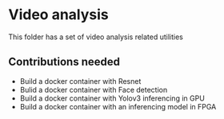 # Video analysis

This folder has a set of video analysis related utilities

## Contributions needed
- Build a docker container with Resnet
- Bulid a docker container with Face detection 
- Build a docker container with Yolov3 inferencing in GPU
- Build a docker container with an inferencing model in FPGA
